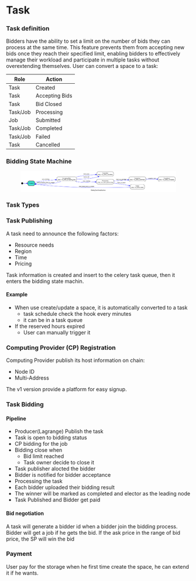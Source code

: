 # Task

### Task definition

Bidders have the ability to set a limit on the number of bids they can process at the same time. This feature prevents them from accepting new bids once they reach their specified limit, enabling bidders to effectively manage their workload and participate in multiple tasks without overextending themselves. User can convert a space to a task:

| Role     | Action         |
| -------- | -------------- |
| Task     | Created        |
| Task     | Accepting Bids |
| Task     | Bid Closed     |
| Task/Job | Processing     |
| Job      | Submitted      |
| Task/Job | Completed      |
| Task/Job | Failed         |
| Task     | Cancelled      |

### Bidding State Machine

<figure><img src="../.gitbook/assets/readme_lagrange_machine.png" alt=""><figcaption></figcaption></figure>

### Task Types

### Task Publishing

A task need to announce the following factors:

* Resource needs
* Region
* Time
* Pricing

Task information is created and insert to the celery task queue, then it enters the bidding state machin.

#### Example

* When use create/update a space, it is automatically converted to a task
  * task schedule check the hook every minutes
  * it can be in a task queue
* If the reserved hours expired
  * User can manually trigger it

### Computing Provider (CP) Registration

Computing Provider publish its host information on chain:

* Node ID
* Multi-Address

The v1 version provide a platform for easy signup.

### Task Bidding

#### Pipeline

* Producer(Lagrange) Publish the task
* Task is open to bidding status
* CP bidding for the job
* Bidding close when
  * Bid limit reached
  * Task owner decide to close it
* Task publisher alocted the bidder
* Bidder is notified for bidder acceptance
* Processing the task
* Each bidder uploaded their bidding result
* The winner will be marked as completed and elector as the leading node
* Task Published and Bidder get paid

#### Bid negotiation

A task will generate a bidder id when a bidder join the bidding process. Bidder will get a job if he gets the bid. If the ask price in the range of bid price, the SP will win the bid



### Payment

User pay for the storage when he first time create the space, he can extend it if he wants.
